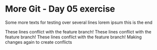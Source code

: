 # More Git - Day 05 exercise

Some more texts for testing over several lines
lorem ipsum
this is the end

These lines conflict with the feature branch!
These lines conflict with the feature branch!
These lines conflict with the feature branch!
Making changes again to create conflicts
